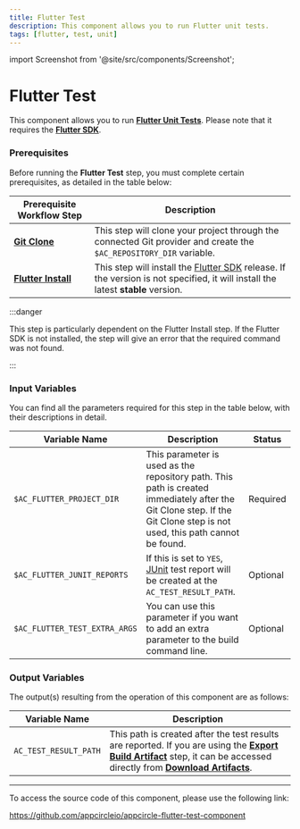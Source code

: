 ```yaml
---
title: Flutter Test
description: This component allows you to run Flutter unit tests.
tags: [flutter, test, unit]
---
```


import Screenshot from '@site/src/components/Screenshot';

# Flutter Test

This component allows you to run [**Flutter Unit Tests**](https://docs.flutter.dev/cookbook/testing/unit/introduction#run-tests-in-a-terminal). Please note that it requires the [**Flutter SDK**](https://flutter-ko.dev/development/tools/sdk/releases).

### Prerequisites

Before running the **Flutter Test** step, you must complete certain prerequisites, as detailed in the table below:

| Prerequisite Workflow Step                      | Description                                     |
|-------------------------------------------------|-------------------------------------------------|
| [**Git Clone**](/workflows/common-workflow-steps/git-clone) | This step will clone your project through the connected Git provider and create the `$AC_REPOSITORY_DIR` variable. |
| [**Flutter Install**](/workflows/flutter-specific-workflow-steps/flutter-install) | This step will install the [Flutter SDK](https://flutter-ko.dev/development/tools/sdk/releases) release. If the version is not specified, it will install the latest **stable** version.|

<Screenshot url='https://cdn.appcircle.io/docs/assets/BE2853-testOrder1.png' />

:::danger

This step is particularly dependent on the Flutter Install step. If the Flutter SDK is not installed, the step will give an error that the required command was not found.

:::

### Input Variables

You can find all the parameters required for this step in the table below, with their descriptions in detail.

<Screenshot url='https://cdn.appcircle.io/docs/assets/BE2853-testInput.png' />

| Variable Name                 	       | Description                         | Status 			|
|-------------------------------|------------------------------------------------|------------------|
| `$AC_FLUTTER_PROJECT_DIR`     | This parameter is used as the repository path. This path is created immediately after the Git Clone step. If the Git Clone step is not used, this path cannot be found. | Required|
| `$AC_FLUTTER_JUNIT_REPORTS`       | If this is set to `YES`, [JUnit](https://junit.org/junit5/) test report will be created at the `AC_TEST_RESULT_PATH`. | Optional |
| `$AC_FLUTTER_TEST_EXTRA_ARGS`     | You can use this parameter if you want to add an extra parameter to the build command line. | Optional |

### Output Variables

The output(s) resulting from the operation of this component are as follows:

| Variable Name                 	       | Description                         |
|-------------------------------|------------------------------------------------|
| `AC_TEST_RESULT_PATH`        | This path is created after the test results are reported. If you are using the [**Export Build Artifact**](/workflows/common-workflow-steps/export-build-artifacts) step, it can be accessed directly from [**Download Artifacts**](/workflows/common-workflow-steps/export-build-artifacts#download-exported-artifacts). | 

---

To access the source code of this component, please use the following link:

https://github.com/appcircleio/appcircle-flutter-test-component